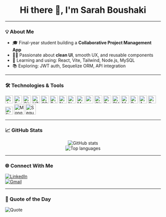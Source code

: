 <h1 align="center">Hi there 👋, I'm Sarah Boushaki</h1>

---

### 💡 About Me

- 🎓 Final-year student building a **Collaborative Project Management App**
- 👩‍💻 Passionate about **clean UI**, smooth UX, and reusable components
- 🚀 Learning and using: React, Vite, Tailwind, Node.js, MySQL
- 📚 Exploring: JWT auth, Sequelize ORM, API integration

---

### 🛠️ Technologies & Tools

<p align="left">
  <img alt="Javascript" width="25px" src="https://cdn.jsdelivr.net/gh/devicons/devicon@latest/icons/javascript/javascript-plain.svg"/>
  <img alt="Express" width="25px" src="https://cdn.jsdelivr.net/gh/devicons/devicon@latest/icons/express/express-original.svg"/>
  <img alt="Git" width="25px" src="https://cdn.jsdelivr.net/gh/devicons/devicon/icons/git/git-original.svg"/>
  <img alt="HTML" width="25px" src="https://cdn.jsdelivr.net/gh/devicons/devicon/icons/html5/html5-plain.svg"/>
  <img alt="CSS" width="25px" src="https://cdn.jsdelivr.net/gh/devicons/devicon/icons/css3/css3-plain.svg"/>
  <img alt="TailwindCSS" width="25px" src="https://cdn.jsdelivr.net/gh/devicons/devicon@latest/icons/tailwindcss/tailwindcss-original.svg"/>
  <img alt="Nodemon" width="25px" src="https://cdn.jsdelivr.net/gh/devicons/devicon@latest/icons/nodemon/nodemon-plain.svg"/>
  <img alt="NodeJS" width="25px" src="https://cdn.jsdelivr.net/gh/devicons/devicon/icons/nodejs/nodejs-original.svg"/>
  <img alt="MongoDB" width="25px" src="https://cdn.jsdelivr.net/gh/devicons/devicon@latest/icons/mongodb/mongodb-original.svg"/>
  <img alt="npm" width="25px" src="https://cdn.jsdelivr.net/gh/devicons/devicon@latest/icons/npm/npm-original-wordmark.svg"/>
  <img alt="GitHub" width="25px" src="https://cdn.jsdelivr.net/gh/devicons/devicon@latest/icons/github/github-original.svg"/>
  <img alt="Docker" width="25px" src="https://cdn.jsdelivr.net/gh/devicons/devicon@latest/icons/docker/docker-original.svg"/>
  <img alt="PHP" width="25px" src="https://cdn.jsdelivr.net/gh/devicons/devicon@latest/icons/php/php-original.svg"/>
  <img alt="MySQL" width="25px" src="https://cdn.jsdelivr.net/gh/devicons/devicon@latest/icons/mysql/mysql-original-wordmark.svg"/>
  <img alt="React" width="25px" src="https://cdn.jsdelivr.net/gh/devicons/devicon@latest/icons/react/react-original.svg"/>
  <img alt="Apache" width="25px" src="https://cdn.jsdelivr.net/gh/devicons/devicon@latest/icons/apache/apache-original.svg"/>
  <img alt="Postman" width="25px" src="https://cdn.jsdelivr.net/gh/devicons/devicon@latest/icons/postman/postman-plain.svg"/>
  <img alt="Figma" width="25px" src="https://cdn.jsdelivr.net/gh/devicons/devicon@latest/icons/figma/figma-original.svg"/>
  <img alt="Mongoose" width="33px" src="https://cdn.jsdelivr.net/gh/devicons/devicon@latest/icons/mongoose/mongoose-original.svg"/>
  <img alt="Sequelize" width="33px" src="https://cdn.jsdelivr.net/gh/devicons/devicon@latest/icons/sequelize/sequelize-original.svg"/>
</p>

---

### 📈 GitHub Stats

<p align="center">
  <img src="https://github-readme-stats.vercel.app/api?username=sarahboushaki&show_icons=true&theme=tokyonight" alt="GitHub stats" />
  <br />
  <img src="https://github-readme-stats.vercel.app/api/top-langs/?username=sarahboushaki&layout=compact&theme=tokyonight" alt="Top languages" />
</p>

---

### 🌐 Connect With Me

[![LinkedIn](https://img.shields.io/badge/LinkedIn-0A66C2?style=for-the-badge&logo=linkedin&logoColor=white)](https://linkedin.com/in/your-link)  
[![Gmail](https://img.shields.io/badge/Gmail-D14836?style=for-the-badge&logo=gmail&logoColor=white)](mailto:youremail@example.com)

---

### 💬 Quote of the Day

![Quote](https://quotes-github-readme.vercel.app/api)


